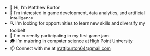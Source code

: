 - 👋 Hi, I’m Matthew Burton
- 👀 I’m interested in game development, data analytics, and artificial intelligence
- 🔍 I'm looking for opportunities to learn new skills and diversify my toolbelt
- 👾 I'm currently participating in my first game jam
- 🎓 I’m majoring in computer science at High Point University
- 📫 Connect with me at mattjburton64@gmail.com

<!---
mattBurton64/mattBurton64 is a ✨ special ✨ repository because its `README.md` (this file) appears on your GitHub profile.
You can click the Preview link to take a look at your changes.
--->
